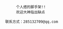                                    个人搭的脚手架!!
                                   欢迎大神指出缺点    

                              联系方式：285132709@qq.com     
